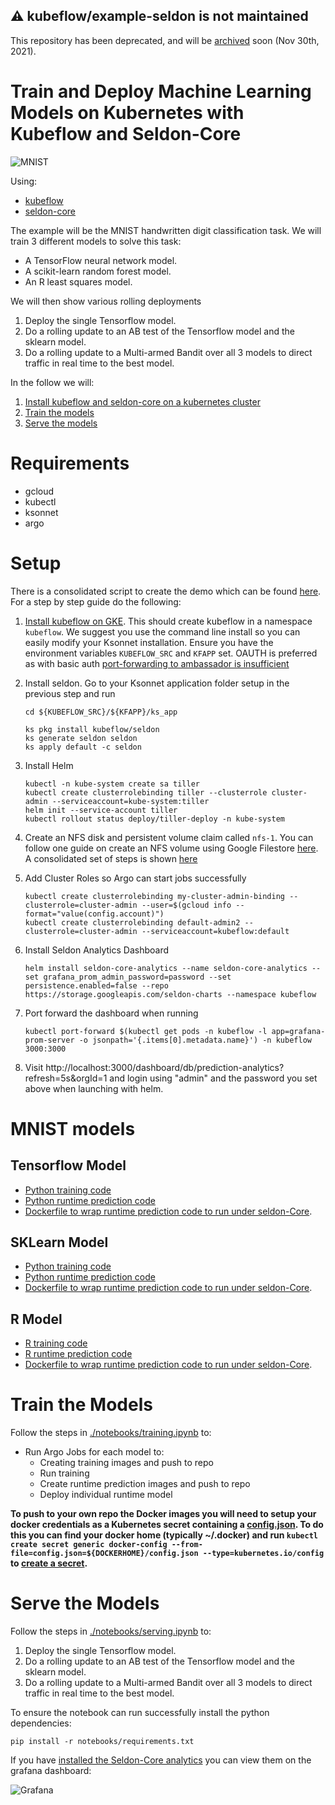 ## :warning: **kubeflow/example-seldon is not maintained**

This repository has been deprecated, and will be [archived](https://github.com/kubeflow/community/issues/479) soon (Nov 30th, 2021). 


# Train and Deploy Machine Learning Models on Kubernetes with Kubeflow and Seldon-Core

![MNIST](notebooks/mnist.png "MNIST Digits")

Using:

 * [kubeflow](https://github.com/kubeflow/kubeflow)
 * [seldon-core](https://github.com/SeldonIO/seldon-core)

The example will be the MNIST handwritten digit classification task. We will train 3 different models to solve this task:

 * A TensorFlow neural network model.
 * A scikit-learn random forest model.
 * An R least squares model.

We will then show various rolling deployments

 1. Deploy the single Tensorflow model.
 2. Do a rolling update to an AB test of the Tensorflow model and the sklearn model.
 3. Do a rolling update to a Multi-armed Bandit over all 3 models to direct traffic in real time to the best model.


In the follow we will:

 1. [Install kubeflow and seldon-core on a kubernetes cluster](#setup)
 1. [Train the models](#train-the-models)
 1. [Serve the models](#serve-the-models)


# Requirements

 * gcloud
 * kubectl
 * ksonnet
 * argo


# Setup

  There is a consolidated script to create the demo which can be found [here](./scripts/README.md). For a step by step guide do the following:

  1. [Install kubeflow on GKE](https://www.kubeflow.org/docs/started/getting-started-gke/). This should create kubeflow in a namespace ```kubeflow```. We suggest you use the command line install so you can easily modify your Ksonnet installation. Ensure you have the environment variables `KUBEFLOW_SRC` and `KFAPP` set. OAUTH is preferred as with basic auth [port-forwarding to ambassador is insufficient](https://github.com/kubeflow/kubeflow/issues/3213)

  1. Install seldon. Go to your Ksonnet application folder setup in the previous step and run
      ```
      cd ${KUBEFLOW_SRC}/${KFAPP}/ks_app

      ks pkg install kubeflow/seldon
      ks generate seldon seldon
      ks apply default -c seldon
      ```
  1. Install Helm
      ```
      kubectl -n kube-system create sa tiller
      kubectl create clusterrolebinding tiller --clusterrole cluster-admin --serviceaccount=kube-system:tiller
      helm init --service-account tiller
      kubectl rollout status deploy/tiller-deploy -n kube-system
      ```
  1. Create an NFS disk and persistent volume claim called `nfs-1`. You can follow one guide on create an NFS volume using Google Filestore [here](https://cloud.google.com/community/tutorials/gke-filestore-dynamic-provisioning). A consolidated set of steps is shown [here](nfs.md)
  1. Add Cluster Roles so Argo can start jobs successfully
      ```
      kubectl create clusterrolebinding my-cluster-admin-binding --clusterrole=cluster-admin --user=$(gcloud info --format="value(config.account)")
      kubectl create clusterrolebinding default-admin2 --clusterrole=cluster-admin --serviceaccount=kubeflow:default
      ```
  1. Install Seldon Analytics Dashboard
      ```
      helm install seldon-core-analytics --name seldon-core-analytics --set grafana_prom_admin_password=password --set persistence.enabled=false --repo https://storage.googleapis.com/seldon-charts --namespace kubeflow
      ```
  1. Port forward the dashboard when running
      ```
      kubectl port-forward $(kubectl get pods -n kubeflow -l app=grafana-prom-server -o jsonpath='{.items[0].metadata.name}') -n kubeflow 3000:3000
      ```
  1. Visit http://localhost:3000/dashboard/db/prediction-analytics?refresh=5s&orgId=1 and login using "admin" and the password you set above when launching with helm.

# MNIST models

## Tensorflow Model

 * [Python training code](models/tf_mnist/train/create_model.py)
 * [Python runtime prediction code](models/tf_mnist/runtime/DeepMnist.py)
 * [Dockerfile to wrap runtime prediction code to run under seldon-Core](models/tf_mnist/runtime/Dockerfile).

## SKLearn Model

 * [Python training code](models/sk_mnist/train/create_model.py)
 * [Python runtime prediction code](models/sk_mnist/runtime/SkMnist.py)
 * [Dockerfile to wrap runtime prediction code to run under seldon-Core](models/sk_mnist/runtime/Dockerfile).

## R Model

 * [R training code](models/r_mnist/train/train.R)
 * [R runtime prediction code](models/r_mnist/runtime/mnist.R)
 * [Dockerfile to wrap runtime prediction code to run under seldon-Core](models/r_mnist/runtime/Dockerfile).

# Train the Models

 Follow the steps in [./notebooks/training.ipynb](./notebooks/training.ipynb) to:

 * Run Argo Jobs for each model to:
   * Creating training images and push to repo
   * Run training
   * Create runtime prediction images and push to repo
   * Deploy individual runtime model

**To push to your own repo the Docker images you will need to setup your docker credentials as a Kubernetes secret containing a [config.json](https://www.projectatomic.io/blog/2016/03/docker-credentials-store/). To do this you can find your docker home (typically ~/.docker) and run `kubectl create secret generic docker-config --from-file=config.json=${DOCKERHOME}/config.json --type=kubernetes.io/config` to [create a secret](https://kubernetes.io/docs/tasks/configure-pod-container/pull-image-private-registry/#registry-secret-existing-credentials).**

# Serve the Models

Follow the steps in [./notebooks/serving.ipynb](./notebooks/serving.ipynb) to:

 1. Deploy the single Tensorflow model.
 2. Do a rolling update to an AB test of the Tensorflow model and the sklearn model.
 3. Do a rolling update to a Multi-armed Bandit over all 3 models to direct traffic in real time to the best model.

To ensure the notebook can run successfully install the python dependencies:

```
pip install -r notebooks/requirements.txt
```

If you have [installed the Seldon-Core analytics](#setup) you can view them on the grafana dashboard:

![Grafana](grafana.png "Grafana Dashboard")
